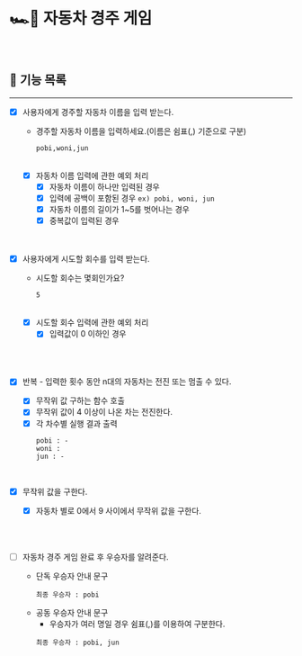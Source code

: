 # 🏎🏁 ️자동차 경주 게임
<br/>

## 🚀 기능 목록

-----------------

- [X] 사용자에게 경주할 자동차 이름을 입력 받는다. 
  - 경주할 자동차 이름을 입력하세요.(이름은 쉼표(,) 기준으로 구분)
    ```
    pobi,woni,jun   
    ``` 
    <br/>
    
  - [X] 자동차 이름 입력에 관한 예외 처리
    - [X] 자동차 이름이 하나만 입력된 경우
    - [X] 입력에 공백이 포함된 경우 `ex) pobi, woni, jun`
    - [X] 자동차 이름의 길이가 1~5를 벗어나는 경우
    - [X] 중복값이 입력된 경우
    
    <br/><br/>
    
- [X] 사용자에게 시도할 회수를 입력 받는다.
  - 시도할 회수는 몇회인가요?
    ```
    5   
    ```
    <br/>

  - [X] 시도할 회수 입력에 관한 예외 처리
    - [X] 입력값이 0 이하인 경우

    <br/><br/><br/>

- [X] 반복 - 입력한 횟수 동안 n대의 자동차는 전진 또는 멈출 수 있다.
  - [X] 무작위 값 구하는 함수 호출
  - [X] 무작위 값이 4 이상이 나온 차는 전진한다.
  - [X] 각 차수별 실행 결과 출력
    ```
    pobi : -
    woni : 
    jun : -
    ```    
  <br/>

- [X] 무작위 값을 구한다.
  - [X] 자동차 별로 0에서 9 사이에서 무작위 값을 구한다.

  <br/><br/>

- [ ] 자동차 경주 게임 완료 후 우승자를 알려준다.
  - 단독 우승자 안내 문구
    ```
    최종 우승자 : pobi
    ```
  - 공동 우승자 안내 문구
    - 우승자가 여러 명일 경우 쉼표(,)를 이용하여 구분한다.
    ```
    최종 우승자 : pobi, jun
    ```
